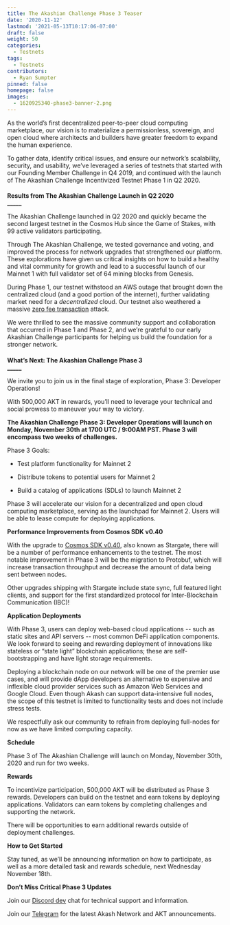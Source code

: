```yaml
---
title: The Akashian Challenge Phase 3 Teaser
date: '2020-11-12'
lastmod: '2021-05-13T10:17:06-07:00'
draft: false
weight: 50
categories:
  - Testnets
tags:
  - Testnets
contributors:
  - Ryan Sumpter
pinned: false
homepage: false
images:
  - 1620925340-phase3-banner-2.png
---
```

As the world’s first decentralized peer-to-peer cloud computing marketplace, our vision is to materialize a permissionless, sovereign, and open cloud where architects and builders have greater freedom to expand the human experience. 

To gather data, identify critical issues, and ensure our network’s scalability, security, and usability, we’ve leveraged a series of testnets that started with our Founding Member Challenge in Q4 2019, and continued with the launch of The Akashian Challenge Incentivized Testnet Phase 1 in Q2 2020.

####   
**Results from The Akashian Challenge Launch in Q2 2020**  
**\_\_\_\_\_**  

The Akashian Challenge launched in Q2 2020 and quickly became the second largest testnet in the Cosmos Hub since the Game of Stakes, with 99 active validators participating.

Through The Akashian Challenge, we tested governance and voting, and improved the process for network upgrades that strengthened our platform. These explorations have given us critical insights on how to build a healthy and vital community for growth and lead to a successful launch of our Mainnet 1 with full validator set of 64 mining blocks from Genesis.

During Phase 1, our testnet withstood an AWS outage that brought down the centralized cloud (and a good portion of the internet), further validating market need for a _decentralized_ cloud. Our testnet also weathered a massive [zero fee transaction](https://medium.com/@novysf/the-outcome-from-akash-testnet-zero-fee-transaction-attack-5fd4aaa68d97) attack.

We were thrilled to see the massive community support and collaboration that occurred in Phase 1 and Phase 2, and we’re grateful to our early Akashian Challenge participants for helping us build the foundation for a stronger network.

####   
**What’s Next: The Akashian Challenge Phase 3**  
**\_\_\_\_\_**

We invite you to join us in the final stage of exploration, Phase 3: Developer Operations!

With 500,000 AKT in rewards, you’ll need to leverage your technical and social prowess to maneuver your way to victory.   

**The Akashian Challenge Phase 3: Developer Operations will launch on Monday, November 30th at 1700 UTC / 9:00AM PST. Phase 3 will encompass two weeks of challenges.**  

Phase 3 Goals:

*   Test platform functionality for Mainnet 2
    
*   Distribute tokens to potential users for Mainnet 2
    
*   Build a catalog of applications (SDLs) to launch Mainnet 2
    

Phase 3 will accelerate our vision for a decentralized and open cloud computing marketplace, serving as the launchpad for Mainnet 2. Users will be able to lease compute for deploying applications.

  
**Performance Improvements from Cosmos SDK v0.40**  

With the upgrade to [Cosmos SDK v0.40](https://github.com/cosmos/cosmos-sdk/releases/tag/v0.40.0-rc0), also known as Stargate, there will be a number of performance enhancements to the testnet. The most notable improvement in Phase 3 will be the migration to Protobuf, which will increase transaction throughput and decrease the amount of data being sent between nodes. 

Other upgrades shipping with Stargate include state sync, full featured light clients, and support for the first standardized protocol for Inter-Blockchain Communication (IBC)! 

  
**Application Deployments**  

With Phase 3, users can deploy web-based cloud applications -- such as static sites and API servers -- most common DeFi application components.  We look forward to seeing and rewarding deployment of innovations like stateless or “state light” blockchain applications; these are self-bootstrapping and have light storage requirements.  

Deploying a blockchain node on our network will be one of the premier use cases, and will provide dApp developers an alternative to expensive and inflexible cloud provider services such as Amazon Web Services and Google Cloud. Even though Akash can support data-intensive full nodes, the scope of this testnet is limited to functionality tests and does not include stress tests. 

We respectfully ask our community to refrain from deploying full-nodes for now as we have limited computing capacity.

  
**Schedule**  

Phase 3 of The Akashian Challenge will launch on Monday, November 30th, 2020 and run for two weeks.   

  
**Rewards**  

To incentivize participation, 500,000 AKT will be distributed as Phase 3 rewards. Developers can build on the testnet and earn tokens by deploying applications. Validators can earn tokens by completing challenges and supporting the network. 

There will be opportunities to earn additional rewards outside of deployment challenges.

  
**How to Get Started**  

Stay tuned, as we’ll be announcing information on how to participate, as well as a more detailed task and rewards schedule, next Wednesday November 18th.

  
  
**Don’t Miss Critical Phase 3 Updates**  

Join our [Discord dev](https://discord.akash.network/) chat for technical support and information.  

Join our [Telegram](https://t.me/AkashNW) for the latest Akash Network and AKT announcements.